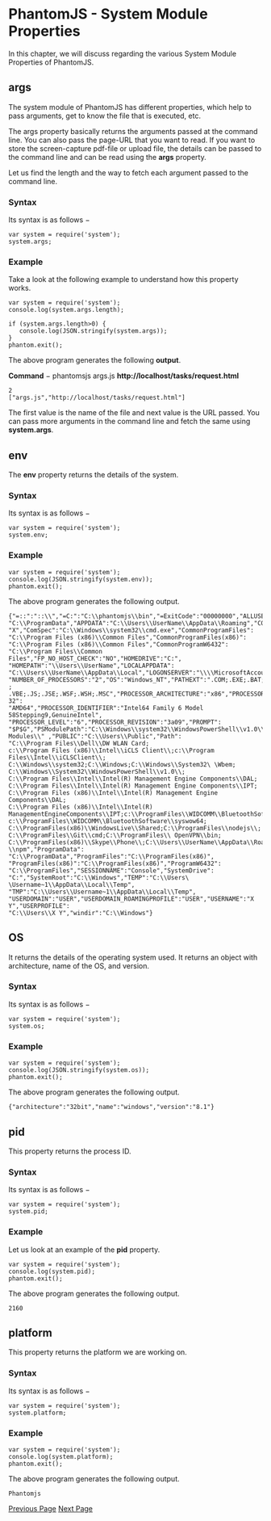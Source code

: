 # PhantomJS - System Module Properties
In this chapter, we will discuss regarding the various System Module Properties of PhantomJS.

## args
The system module of PhantomJS has different properties, which help to pass arguments, get to know the file that is executed, etc.

The args property basically returns the arguments passed at the command line. You can also pass the page-URL that you want to read. If you want to store the screen-capture pdf-file or upload file, the details can be passed to the command line and can be read using the **args** property.

Let us find the length and the way to fetch each argument passed to the command line.

### Syntax
Its syntax is as follows −

```
var system = require('system'); 
system.args;
```
### Example
Take a look at the following example to understand how this property works.

```
var system = require('system');
console.log(system.args.length);

if (system.args.length>0) {
   console.log(JSON.stringify(system.args));
}
phantom.exit();
```
The above program generates the following **output**.

**Command** − phantomsjs args.js **http://localhost/tasks/request.html**

```
2
["args.js","http://localhost/tasks/request.html"]
```
The first value is the name of the file and next value is the URL passed. You can pass more arguments in the command line and fetch the same using **system.args**.

## env
The **env** property returns the details of the system.

### Syntax
Its syntax is as follows −

```
var system = require('system'); 
system.env;
```
### Example
```
var system = require('system'); 
console.log(JSON.stringify(system.env)); 
phantom.exit();
```
The above program generates the following output.

```
{"=::":"::\\","=C:":"C:\\phantomjs\\bin","=ExitCode":"00000000","ALLUSERSPROFILE":
"C:\\ProgramData","APPDATA":"C:\\Users\\UserName\\AppData\\Roaming","COMPUTERNAME":
"X","ComSpec":"C:\\Windows\\system32\\cmd.exe","CommonProgramFiles":
"C:\\Program Files (x86)\\Common Files","CommonProgramFiles(x86)":
"C:\\Program Files (x86)\\Common Files","CommonProgramW6432":
"C:\\Program Files\\Common Files","FP_NO_HOST_CHECK":"NO","HOMEDRIVE":"C:",
"HOMEPATH":"\\Users\\UserName","LOCALAPPDATA":
"C:\\Users\\UserName\\AppData\\Local","LOGONSERVER":"\\\\MicrosoftAccount",
"NUMBER_OF_PROCESSORS":"2","OS":"Windows_NT","PATHEXT":".COM;.EXE;.BAT;.CMD;.VBS ;
.VBE;.JS;.JSE;.WSF;.WSH;.MSC","PROCESSOR_ARCHITECTURE":"x86","PROCESSOR_ARCHITEW64 32":
"AMD64","PROCESSOR_IDENTIFIER":"Intel64 Family 6 Model 58Stepping9,GenuineIntel",
"PROCESSOR_LEVEL":"6","PROCESSOR_REVISION":"3a09","PROMPT":
"$P$G","PSModulePath":"C:\\Windows\\system32\\WindowsPowerShell\\v1.0\\
Modules\\" ,"PUBLIC":"C:\\Users\\Public","Path":
"C:\\Program Files\\Dell\\DW WLAN Card;
c:\\Program Files (x86)\\Intel\\iCLS Client\\;c:\\Program Files\\Intel\\iCLSClient\\;
C:\\Windows\\system32;C:\\Windows;C:\\Windows\\System32\ \Wbem;
C:\\Windows\\System32\\WindowsPowerShell\\v1.0\\;
C:\\Program Files\\Intel\\Intel(R) Management Engine Components\\DAL;
C:\\Program Files\\Intel\\Intel(R) Management Engine Components\\IPT;
C:\\Program Files (x86)\\Intel\\Intel(R) Management Engine Components\\DAL;
C:\\Program Files (x86)\\Intel\\Intel(R) 
ManagementEngineComponents\\IPT;c:\\ProgramFiles\\WIDCOMM\\BluetoothSoftware\\;
c:\\ProgramFiles\\WIDCOMM\\BluetoothSoftware\\syswow64;
C:\\ProgramFiles(x86)\\WindowsLive\\Shared;C:\\ProgramFiles\\nodejs\\;
C:\\ProgramFiles\\Git\\cmd;C:\\ProgramFiles\\ OpenVPN\\bin;
C:\\ProgramFiles(x86)\\Skype\\Phone\\;C:\\Users\\UserName\\AppData\\Roaming
\\npm","ProgramData":
"C:\\ProgramData","ProgramFiles":"C:\\ProgramFiles(x86)", 
"ProgramFiles(x86)":"C:\\ProgramFiles(x86)","ProgramW6432":
"C:\\ProgramFiles","SESSIONNAME":"Console","SystemDrive":
"C:","SystemRoot":"C:\\Windows","TEMP":"C:\\Users\ \Username~1\\AppData\\Local\\Temp",
"TMP":"C:\\Users\\Username~1\\AppData\\Local\\Temp",
"USERDOMAIN":"USER","USERDOMAIN_ROAMINGPROFILE":"USER","USERNAME":"X Y","USERPROFILE":
"C:\\Users\\X Y","windir":"C:\\Windows"}
```
## OS
It returns the details of the operating system used. It returns an object with architecture, name of the OS, and version.

### Syntax
Its syntax is as follows −

```
var system = require('system');
system.os;
```
### Example
```
var system = require('system');
console.log(JSON.stringify(system.os));
phantom.exit();
```
The above program generates the following output.

```
{"architecture":"32bit","name":"windows","version":"8.1"}
```
## pid
This property returns the process ID.

### Syntax
Its syntax is as follows −

```
var system = require('system');
system.pid;
```
### Example
Let us look at an example of the **pid** property.

```
var system = require('system');
console.log(system.pid);
phantom.exit();
```
The above program generates the following output.

```
2160
```
## platform
This property returns the platform we are working on.

### Syntax
Its syntax is as follows −

```
var system = require('system');
system.platform;
```
### Example
```
var system = require('system');
console.log(system.platform);
phantom.exit();
```
The above program generates the following output.

```
Phantomjs
```

[Previous Page](../phantomjs/phantomjs_file_system_module_methods.md) [Next Page](../phantomjs/phantomjs_web_server_module_properties.md) 
